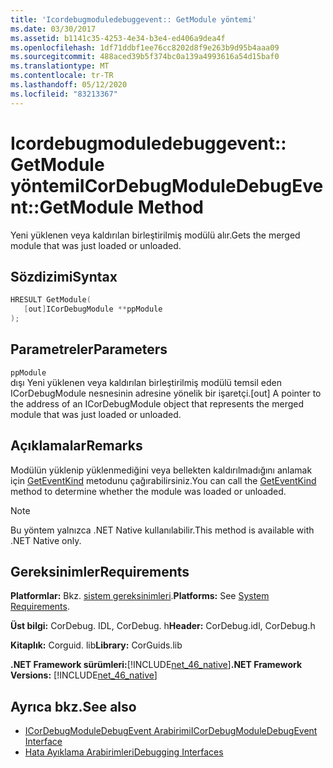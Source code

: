 ```yaml
---
title: 'Icordebugmoduledebuggevent:: GetModule yöntemi'
ms.date: 03/30/2017
ms.assetid: b1141c35-4253-4e34-b3e4-ed406a9dea4f
ms.openlocfilehash: 1df71ddbf1ee76cc8202d8f9e263b9d95b4aaa09
ms.sourcegitcommit: 488aced39b5f374bc0a139a4993616a54d15baf0
ms.translationtype: MT
ms.contentlocale: tr-TR
ms.lasthandoff: 05/12/2020
ms.locfileid: "83213367"
---
```

# <a name="icordebugmoduledebugeventgetmodule-method"></a><span data-ttu-id="295bd-102">Icordebugmoduledebuggevent:: GetModule yöntemi</span><span class="sxs-lookup"><span data-stu-id="295bd-102">ICorDebugModuleDebugEvent::GetModule Method</span></span>
<span data-ttu-id="295bd-103">Yeni yüklenen veya kaldırılan birleştirilmiş modülü alır.</span><span class="sxs-lookup"><span data-stu-id="295bd-103">Gets the merged module that was just loaded or unloaded.</span></span>  
  
## <a name="syntax"></a><span data-ttu-id="295bd-104">Sözdizimi</span><span class="sxs-lookup"><span data-stu-id="295bd-104">Syntax</span></span>  
  
```cpp  
HRESULT GetModule(  
   [out]ICorDebugModule **ppModule  
);  
```  
  
## <a name="parameters"></a><span data-ttu-id="295bd-105">Parametreler</span><span class="sxs-lookup"><span data-stu-id="295bd-105">Parameters</span></span>  
 `ppModule`  
 <span data-ttu-id="295bd-106">dışı Yeni yüklenen veya kaldırılan birleştirilmiş modülü temsil eden ICorDebugModule nesnesinin adresine yönelik bir işaretçi.</span><span class="sxs-lookup"><span data-stu-id="295bd-106">[out] A pointer to the address of an ICorDebugModule object that represents the merged module that was just loaded or unloaded.</span></span>  
  
## <a name="remarks"></a><span data-ttu-id="295bd-107">Açıklamalar</span><span class="sxs-lookup"><span data-stu-id="295bd-107">Remarks</span></span>  
 <span data-ttu-id="295bd-108">Modülün yüklenip yüklenmediğini veya bellekten kaldırılmadığını anlamak için [GetEventKind](icordebugdebugevent-geteventkind-method.md) metodunu çağırabilirsiniz.</span><span class="sxs-lookup"><span data-stu-id="295bd-108">You can call the [GetEventKind](icordebugdebugevent-geteventkind-method.md) method to determine whether the module was loaded or unloaded.</span></span>  
  
> [!NOTE]
> <span data-ttu-id="295bd-109">Bu yöntem yalnızca .NET Native kullanılabilir.</span><span class="sxs-lookup"><span data-stu-id="295bd-109">This method is available with .NET Native only.</span></span>  
  
## <a name="requirements"></a><span data-ttu-id="295bd-110">Gereksinimler</span><span class="sxs-lookup"><span data-stu-id="295bd-110">Requirements</span></span>  
 <span data-ttu-id="295bd-111">**Platformlar:** Bkz. [sistem gereksinimleri](../../get-started/system-requirements.md).</span><span class="sxs-lookup"><span data-stu-id="295bd-111">**Platforms:** See [System Requirements](../../get-started/system-requirements.md).</span></span>  
  
 <span data-ttu-id="295bd-112">**Üst bilgi:** CorDebug. IDL, CorDebug. h</span><span class="sxs-lookup"><span data-stu-id="295bd-112">**Header:** CorDebug.idl, CorDebug.h</span></span>  
  
 <span data-ttu-id="295bd-113">**Kitaplık:** Corguid. lib</span><span class="sxs-lookup"><span data-stu-id="295bd-113">**Library:** CorGuids.lib</span></span>  
  
 <span data-ttu-id="295bd-114">**.NET Framework sürümleri:**[!INCLUDE[net_46_native](../../../../includes/net-46-native-md.md)]</span><span class="sxs-lookup"><span data-stu-id="295bd-114">**.NET Framework Versions:** [!INCLUDE[net_46_native](../../../../includes/net-46-native-md.md)]</span></span>  
  
## <a name="see-also"></a><span data-ttu-id="295bd-115">Ayrıca bkz.</span><span class="sxs-lookup"><span data-stu-id="295bd-115">See also</span></span>

- [<span data-ttu-id="295bd-116">ICorDebugModuleDebugEvent Arabirimi</span><span class="sxs-lookup"><span data-stu-id="295bd-116">ICorDebugModuleDebugEvent Interface</span></span>](icordebugmoduledebugevent-interface.md)
- [<span data-ttu-id="295bd-117">Hata Ayıklama Arabirimleri</span><span class="sxs-lookup"><span data-stu-id="295bd-117">Debugging Interfaces</span></span>](debugging-interfaces.md)
